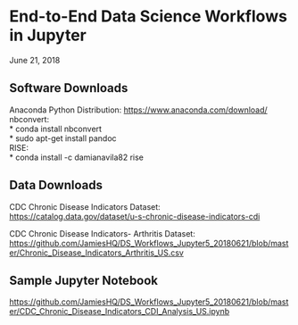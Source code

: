 # End-to-End Data Science Workflows in Jupyter
June 21, 2018  

## Software Downloads
Anaconda Python Distribution: https://www.anaconda.com/download/  
nbconvert:  
    * conda install nbconvert  
    * sudo apt-get install pandoc  
RISE:  
    * conda install -c damianavila82 rise  
    
## Data Downloads
CDC Chronic Disease Indicators Dataset: https://catalog.data.gov/dataset/u-s-chronic-disease-indicators-cdi

CDC Chronic Disease Indicators- Arthritis Dataset: https://github.com/JamiesHQ/DS_Workflows_Jupyter5_20180621/blob/master/Chronic_Disease_Indicators_Arthritis_US.csv

## Sample Jupyter Notebook  
https://github.com/JamiesHQ/DS_Workflows_Jupyter5_20180621/blob/master/CDC_Chronic_Disease_Indicators_CDI_Analysis_US.ipynb
